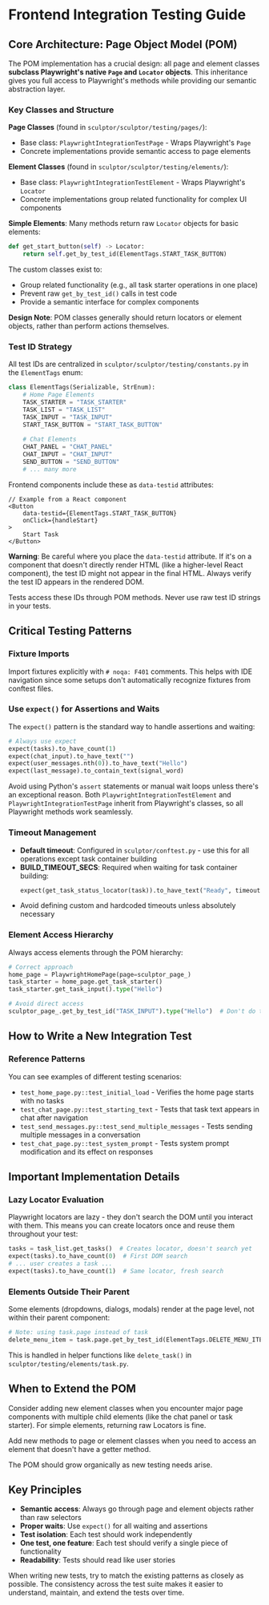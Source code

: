 # Frontend Integration Testing Guide

## Core Architecture: Page Object Model (POM)

The POM implementation has a crucial design: all page and element classes **subclass Playwright's native `Page` and `Locator` objects**. This inheritance gives you full access to Playwright's methods while providing our semantic abstraction layer.

### Key Classes and Structure

**Page Classes** (found in `sculptor/sculptor/testing/pages/`):
- Base class: `PlaywrightIntegrationTestPage` - Wraps Playwright's `Page`
- Concrete implementations provide semantic access to page elements

**Element Classes** (found in `sculptor/sculptor/testing/elements/`):
- Base class: `PlaywrightIntegrationTestElement` - Wraps Playwright's `Locator`
- Concrete implementations group related functionality for complex UI components

**Simple Elements**: Many methods return raw `Locator` objects for basic elements:
```python
def get_start_button(self) -> Locator:
    return self.get_by_test_id(ElementTags.START_TASK_BUTTON)
```

The custom classes exist to:
- Group related functionality (e.g., all task starter operations in one place)
- Prevent raw `get_by_test_id()` calls in test code
- Provide a semantic interface for complex components

**Design Note**: POM classes generally should return locators or element objects, rather than perform actions themselves.

### Test ID Strategy

All test IDs are centralized in `sculptor/sculptor/testing/constants.py` in the `ElementTags` enum:

```python
class ElementTags(Serializable, StrEnum):
    # Home Page Elements
    TASK_STARTER = "TASK_STARTER"
    TASK_LIST = "TASK_LIST"
    TASK_INPUT = "TASK_INPUT"
    START_TASK_BUTTON = "START_TASK_BUTTON"
    
    # Chat Elements
    CHAT_PANEL = "CHAT_PANEL"
    CHAT_INPUT = "CHAT_INPUT"
    SEND_BUTTON = "SEND_BUTTON"
    # ... many more
```

Frontend components include these as `data-testid` attributes:
```tsx
// Example from a React component
<Button 
    data-testid={ElementTags.START_TASK_BUTTON}
    onClick={handleStart}
>
    Start Task
</Button>
```

**Warning**: Be careful where you place the `data-testid` attribute. If it's on a component that doesn't directly render HTML (like a higher-level React component), the test ID might not appear in the final HTML. Always verify the test ID appears in the rendered DOM.

Tests access these IDs through POM methods. Never use raw test ID strings in your tests.

## Critical Testing Patterns

### Fixture Imports

Import fixtures explicitly with `# noqa: F401` comments. This helps with IDE navigation since some setups don't automatically recognize fixtures from conftest files.

### Use `expect()` for Assertions and Waits

The `expect()` pattern is the standard way to handle assertions and waiting:

```python
# Always use expect
expect(tasks).to_have_count(1)
expect(chat_input).to_have_text("")
expect(user_messages.nth(0)).to_have_text("Hello")
expect(last_message).to_contain_text(signal_word)
```

Avoid using Python's `assert` statements or manual wait loops unless there's an exceptional reason. Both `PlaywrightIntegrationTestElement` and `PlaywrightIntegrationTestPage` inherit from Playwright's classes, so all Playwright methods work seamlessly.

### Timeout Management

- **Default timeout**: Configured in `sculptor/conftest.py` - use this for all operations except task container building
- **BUILD_TIMEOUT_SECS**: Required when waiting for task container building:
  ```python
  expect(get_task_status_locator(task)).to_have_text("Ready", timeout=BUILD_TIMEOUT_SECS * 1000)
  ```
- Avoid defining custom and hardcoded timeouts unless absolutely necessary

### Element Access Hierarchy

Always access elements through the POM hierarchy:
```python
# Correct approach
home_page = PlaywrightHomePage(page=sculptor_page_)
task_starter = home_page.get_task_starter()
task_starter.get_task_input().type("Hello")

# Avoid direct access
sculptor_page_.get_by_test_id("TASK_INPUT").type("Hello")  # Don't do this
```

## How to Write a New Integration Test

### Reference Patterns

You can see examples of different testing scenarios:
- `test_home_page.py::test_initial_load` - Verifies the home page starts with no tasks
- `test_chat_page.py::test_starting_text` - Tests that task text appears in chat after navigation
- `test_send_messages.py::test_send_multiple_messages` - Tests sending multiple messages in a conversation
- `test_chat_page.py::test_system_prompt` - Tests system prompt modification and its effect on responses

## Important Implementation Details

### Lazy Locator Evaluation

Playwright locators are lazy - they don't search the DOM until you interact with them. This means you can create locators once and reuse them throughout your test:

```python
tasks = task_list.get_tasks()  # Creates locator, doesn't search yet
expect(tasks).to_have_count(0)  # First DOM search
# ... user creates a task ...
expect(tasks).to_have_count(1)  # Same locator, fresh search
```

### Elements Outside Their Parent

Some elements (dropdowns, dialogs, modals) render at the page level, not within their parent component:
```python
# Note: using task.page instead of task
delete_menu_item = task.page.get_by_test_id(ElementTags.DELETE_MENU_ITEM)
```

This is handled in helper functions like `delete_task()` in `sculptor/testing/elements/task.py`.

## When to Extend the POM

Consider adding new element classes when you encounter major page components with multiple child elements (like the chat panel or task starter). For simple elements, returning raw Locators is fine.

Add new methods to page or element classes when you need to access an element that doesn't have a getter method.

The POM should grow organically as new testing needs arise.

## Key Principles

- **Semantic access**: Always go through page and element objects rather than raw selectors
- **Proper waits**: Use `expect()` for all waiting and assertions
- **Test isolation**: Each test should work independently
- **One test, one feature**: Each test should verify a single piece of functionality
- **Readability**: Tests should read like user stories

When writing new tests, try to match the existing patterns as closely as possible. The consistency across the test suite makes it easier to understand, maintain, and extend the tests over time.